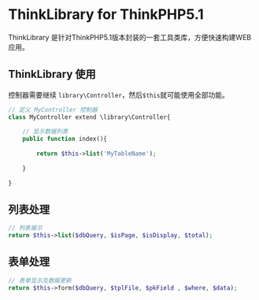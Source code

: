 # ThinkLibrary for ThinkPHP5.1
ThinkLibrary 是针对ThinkPHP5.1版本封装的一套工具类库，方便快速构建WEB应用。

## ThinkLibrary 使用
控制器需要继续 `library\Controller`，然后`$this`就可能使用全部功能。
```php
// 定义 MyController 控制器
class MyController extend \library\Controller{
    
    // 显示数据列表
    public function index(){
    
        return $this->list('MyTableName');
        
    }
    
}
```

## 列表处理
```php
// 列表展示
return $this->list($dbQuery, $isPage, $isDisplay, $total);
```

## 表单处理
```php
// 表单显示及数据更新
return $this->form($dbQuery, $tplFile, $pkField , $where, $data);
```